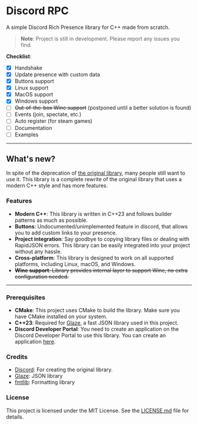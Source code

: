 # Discord RPC
A simple Discord Rich Presence library for C++ made from scratch.

> **Note**: Project is still in development. Please report any issues you find.

**Checklist**:
- [x] Handshake
- [x] Update presence with custom data
- [x] Buttons support
- [x] Linux support
- [x] MacOS support
- [x] Windows support
- [ ] ~~Out-of-the-box Wine support~~ (postponed until a better solution is found)
- [ ] Events (join, spectate, etc.)
- [ ] Auto register (for steam games)
- [ ] Documentation
- [ ] Examples

---

## What's new?

In spite of the deprecation of [the original library](https://github.com/discord/discord-rpc),
many people still want to use it. This library is a complete rewrite of the original library
that uses a modern C++ style and has more features.

### Features
- **Modern C++**: This library is written in C++23 and follows builder patterns as much as possible.
- **Buttons**: Undocumented/unimplemented feature in discord, that allows you to add custom links to your presence.
- **Project integration**: Say goodbye to copying library files or dealing with RapidJSON errors. This library can be easily integrated into your project without any hassle.
- **Cross-platform**: This library is designed to work on all supported platforms, including Linux, macOS, and Windows.
- ~~**Wine support**: Library provides internal layer to support Wine, no extra configuration needed.~~

---

### Prerequisites
- **CMake**: This project uses CMake to build the library. Make sure you have CMake installed on your system.
- **C++23**: Required for [Glaze](https://github.com/stephenberry/glaze), a fast JSON library used in this project.
- **Discord Developer Portal**: You need to create an application on the Discord Developer Portal to use this library. You can create an application [here](https://discord.com/developers/applications).

### Credits
- [Discord](https://github.com/discord/discord-rpc): For creating the original library.
- [Glaze](https://github.com/stephenberry/glaze): JSON library
- [fmtlib](https://github.com/fmtlib/fmt): Formatting library

### License
This project is licensed under the MIT License. See the [LICENSE.md](LICENSE.md) file for details.